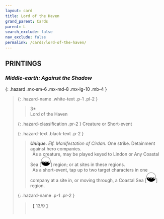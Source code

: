 ```yaml
---
layout: card
title: Lord of the Haven
grand_parent: Cards
parent: L
search_exclude: false
nav_exclude: false
permalink: /cards/lord-of-the-haven/
---
```


## PRINTINGS


### _Middle-earth: Against the Shadow_

{: .hazard .mx-sm-6 .mx-md-8 .mx-lg-10 .mb-4 }
> {: .hazard-name .white-text .p-1 .pl-2 }
> > <div class="hazard-mp">3*</div>
> > <div class="card-name">Lord of the Haven</div>
>
> {: .hazard-classification .pr-2 }
> Creature or Short-event
>
> {: .hazard-text .black-text .p-2 }
> > _**Unique.**_ _Elf._ _Manifestation of Cirdan._ One strike. Detainment against hero companies. <br>&ensp;As a creature, may be played keyed to Lindon or Any Coastal Sea \[![](/assets/images/coastalsea.svg)] region; or at sites in these regions. <br>&ensp;As a short-event, tap up to two target characters in one company at a site in, or moving through, a Coastal Sea \[![](/assets/images/coastalsea.svg)] region. 
>
> {: .hazard-name .p-1 .pr-2 }
> > <div class="card-shield">【 13/9 】</div>
> > <div class="card-corruption">&nbsp;</div>
